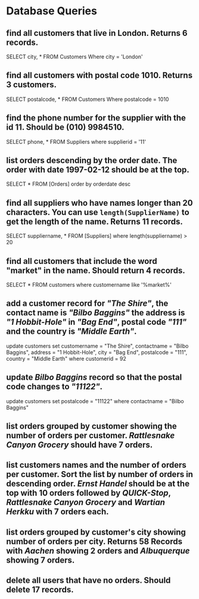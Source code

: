 # Database Queries

## find all customers that live in London. Returns 6 records.

SELECT city, \* FROM Customers Where city = 'London'

## find all customers with postal code 1010. Returns 3 customers.

SELECT postalcode, \* FROM Customers Where postalcode = 1010

## find the phone number for the supplier with the id 11. Should be (010) 9984510.

SELECT phone, \* FROM Suppliers where supplierid = '11'

## list orders descending by the order date. The order with date 1997-02-12 should be at the top.

SELECT \* FROM [Orders] order by orderdate desc

## find all suppliers who have names longer than 20 characters. You can use `length(SupplierName)` to get the length of the name. Returns 11 records.

SELECT suppliername, \* FROM [Suppliers] where length(suppliername) > 20

## find all customers that include the word "market" in the name. Should return 4 records.

SELECT \* FROM customers where customername like '%market%'

## add a customer record for _"The Shire"_, the contact name is _"Bilbo Baggins"_ the address is _"1 Hobbit-Hole"_ in _"Bag End"_, postal code _"111"_ and the country is _"Middle Earth"_.

update customers set customername = "The Shire", contactname = "Bilbo Baggins", address = "1 Hobbit-Hole", city = "Bag End", postalcode = "111", country = "Middle Earth" where customerid = 92

## update _Bilbo Baggins_ record so that the postal code changes to _"11122"_.

update customers set postalcode = "11122" where contactname = "Bilbo Baggins"

<!-- STRETCH -->

## list orders grouped by customer showing the number of orders per customer. _Rattlesnake Canyon Grocery_ should have 7 orders.

## list customers names and the number of orders per customer. Sort the list by number of orders in descending order. _Ernst Handel_ should be at the top with 10 orders followed by _QUICK-Stop_, _Rattlesnake Canyon Grocery_ and _Wartian Herkku_ with 7 orders each.

## list orders grouped by customer's city showing number of orders per city. Returns 58 Records with _Aachen_ showing 2 orders and _Albuquerque_ showing 7 orders.

## delete all users that have no orders. Should delete 17 records.
